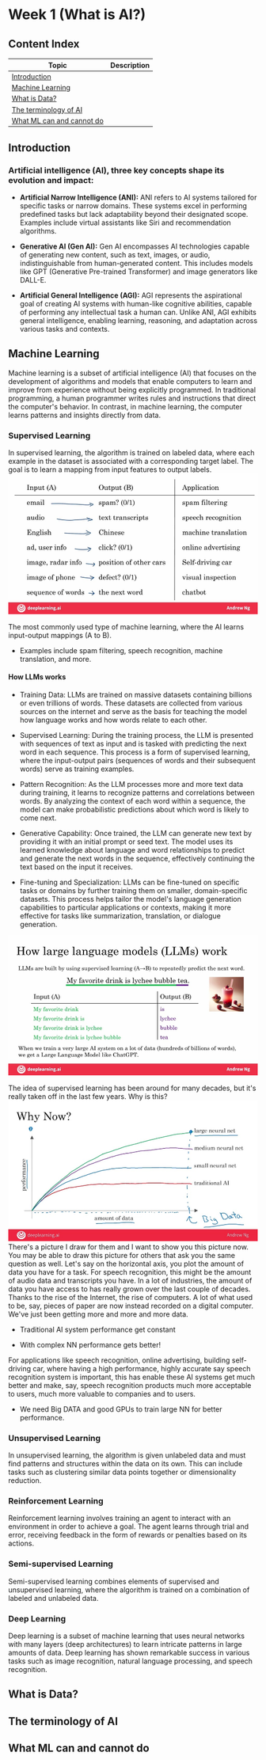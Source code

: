 # Week 1 (What is AI?)

## Content Index
|Topic|Description|
|--|--|
|[Introduction](#Introduction)||
|[Machine Learning](#Machine-Learning)||
|[What is Data?](#What-is-Data?)||
|[The terminology of AI](#The-Terminology-of-AI)||
|[What ML can and cannot do](#What-ML-can-and-cannot-do)||

## Introduction
###  Artificial intelligence (AI), three key concepts shape its evolution and impact:

- **Artificial Narrow Intelligence (ANI):** ANI refers to AI systems tailored for specific tasks or narrow domains. These systems excel in performing predefined tasks but lack adaptability beyond their designated scope. Examples include virtual assistants like Siri and recommendation algorithms.

- **Generative AI (Gen AI):** Gen AI encompasses AI technologies capable of generating new content, such as text, images, or audio, indistinguishable from human-generated content. This includes models like GPT (Generative Pre-trained Transformer) and image generators like DALL-E.

- **Artificial General Intelligence (AGI):** AGI represents the aspirational goal of creating AI systems with human-like cognitive abilities, capable of performing any intellectual task a human can. Unlike ANI, AGI exhibits general intelligence, enabling learning, reasoning, and adaptation across various tasks and contexts.

## Machine Learning
Machine learning is a subset of artificial intelligence (AI) that focuses on the development of algorithms and models that enable computers to learn and improve from experience without being explicitly programmed. In traditional programming, a human programmer writes rules and instructions that direct the computer's behavior. In contrast, in machine learning, the computer learns patterns and insights directly from data.
### Supervised Learning

In supervised learning, the algorithm is trained on labeled data, where each example in the dataset is associated with a corresponding target label. The goal is to learn a mapping from input features to output labels.
<img src="img\week1\ml examples.jpg">

The most commonly used type of machine learning, where the AI learns input-output mappings (A to B).
- Examples include spam filtering, speech recognition, machine translation, and more.

#### How LLMs works

- Training Data: LLMs are trained on massive datasets containing billions or even trillions of words. These datasets are collected from various sources on the internet and serve as the basis for teaching the model how language works and how words relate to each other.

- Supervised Learning: During the training process, the LLM is presented with sequences of text as input and is tasked with predicting the next word in each sequence. This process is a form of supervised learning, where the input-output pairs (sequences of words and their subsequent words) serve as training examples.

- Pattern Recognition: As the LLM processes more and more text data during training, it learns to recognize patterns and correlations between words. By analyzing the context of each word within a sequence, the model can make probabilistic predictions about which word is likely to come next.

- Generative Capability: Once trained, the LLM can generate new text by providing it with an initial prompt or seed text. The model uses its learned knowledge about language and word relationships to predict and generate the next words in the sequence, effectively continuing the text based on the input it receives.

- Fine-tuning and Specialization: LLMs can be fine-tuned on specific tasks or domains by further training them on smaller, domain-specific datasets. This process helps tailor the model's language generation capabilities to particular applications or contexts, making it more effective for tasks like summarization, translation, or dialogue generation.

<img src="img\week1\llms.jpg">


 The idea of supervised learning has been around for many decades, but it's really taken off in the last few years. Why is this?
<img src="img\week1\perf vs amt data.jpg">
There's a picture I draw for them and I want to show you this picture now. You may be able to draw this picture for others that ask you the same question as well. Let's say on the horizontal axis, you plot the amount of data you have for a task. For speech recognition, this might be the amount of audio data and transcripts you have. In a lot of industries, the amount of data you have access to has really grown over the last couple of decades. Thanks to the rise of the Internet, the rise of computers. A lot of what used to be, say, pieces of paper are now instead recorded on a digital computer. We've just been getting more and more and more data.
- Traditional AI system performance get constant

- With complex NN performance gets better!

For applications like speech recognition, online advertising, building self-driving car, where having a high performance, highly accurate say speech recognition system is important, this has enable these AI systems get much better and make, say, speech recognition products much more acceptable to users, much more valuable to companies and to users.

- We need Big DATA and good GPUs to train large NN for better performance.

### Unsupervised Learning 
In unsupervised learning, the algorithm is given unlabeled data and must find patterns and structures within the data on its own. This can include tasks such as clustering similar data points together or dimensionality reduction.

### Reinforcement Learning
Reinforcement learning involves training an agent to interact with an environment in order to achieve a goal. The agent learns through trial and error, receiving feedback in the form of rewards or penalties based on its actions.

### Semi-supervised Learning
Semi-supervised learning combines elements of supervised and unsupervised learning, where the algorithm is trained on a combination of labeled and unlabeled data.

### Deep Learning
Deep learning is a subset of machine learning that uses neural networks with many layers (deep architectures) to learn intricate patterns in large amounts of data. Deep learning has shown remarkable success in various tasks such as image recognition, natural language processing, and speech recognition.



## What is Data?


## The terminology of AI


## What ML can and cannot do


